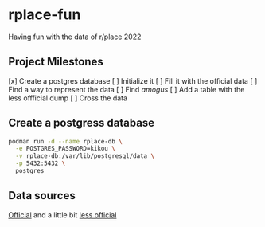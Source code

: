 # rplace-fun
Having fun with the data of r/place 2022

## Project Milestones

 [x] Create a postgres database
 [ ] Initialize it
 [ ] Fill it with the official data
 [ ] Find a way to represent the data
 [ ] Find *amogus*
 [ ] Add a table with the less offficial dump
 [ ] Cross the data

## Create a postgress database

```bash
podman run -d --name rplace-db \
  -e POSTGRES_PASSWORD=kikou \
  -v rplace-db:/var/lib/postgresql/data \
  -p 5432:5432 \
  postgres
```


## Data sources
[Official](https://www.reddit.com/r/place/comments/txvk2d/rplace_datasets_april_fools_2022/) and a little bit [less official](https://www.reddit.com/r/place/comments/txh660/dump_of_the_raw_unprocessed_data_i_collected/)